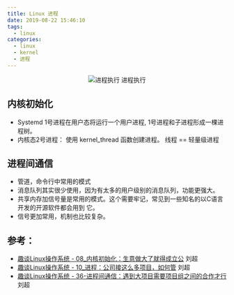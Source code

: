 ```yaml
---
title: Linux 进程
date: 2019-08-22 15:46:10
tags:
  - linux
categories:
  - linux
  - kernel 
  - 进程  
---
```


<p></p>
<!-- more -->

<div style="text-align: center;">

![进程执行](https://user-images.githubusercontent.com/5608425/63564515-e6894480-c597-11e9-90c2-eba751ad0c08.jpg) 进程执行

</div>

## 内核初始化
+ Systemd 1号进程在用户态将运行一个用户进程, 1号进程和子进程形成一棵进程树。
+ 内核态2号进程： 使用 kernel_thread 函数创建进程。  线程 == 轻量级进程
  

## 进程间通信

+ 管道，命令行中常用的模式
+ 消息队列其实很少使用，因为有太多的用户级别的消息队列，功能更强大。
+ 共享内存加信号量是常用的模式。这个需要牢记，常见到一些知名的以C语言开发的开源软件都会用到
它。
+ 信号更加常用，机制也比较复杂。


## 参考：
+ [趣谈Linux操作系统 - 08_内核初始化：生意做大了就得成立公]()    刘超
+ [趣谈Linux操作系统 - 10_进程：公司接这么多项目，如何管]()   刘超
+ [趣谈Linux操作系统 - 36-进程间通信：遇到大项目需要项目组之间的合作才行]() 刘超









 
